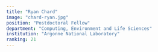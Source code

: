 ```yaml
---
title: "Ryan Chard"
image: "chard-ryan.jpg"
position: "Postdoctoral Fellow"
department: "Computing, Environment and Life Sciences"
institution: "Argonne National Laboratory"
ranking: 21
---
```

